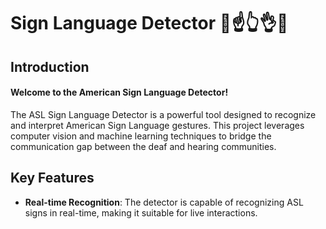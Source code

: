 # Sign Language Detector 🤙☝️👆👌🤞
## Introduction
#### Welcome to the American Sign Language Detector!
The ASL Sign Language Detector is a powerful tool designed to recognize and interpret American Sign Language gestures. This project leverages computer vision and machine learning techniques to bridge the communication gap between the deaf and hearing communities.

## Key Features
- **Real-time Recognition**: The detector is capable of recognizing ASL signs in real-time, making it suitable for live interactions.




